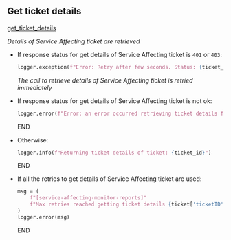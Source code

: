 ## Get ticket details

[get_ticket_details](get_ticket_details.md)

_Details of Service Affecting ticket are retrieved_

* If response status for get details of Service Affecting ticket is `401` or `403`:
  ```python
  logger.exception(f"Error: Retry after few seconds. Status: {ticket_details['status']}")
  ```
  _The call to retrieve details of Service Affecting ticket is retried immediately_

* If response status for get details of Service Affecting ticket is not ok:
  ```python
  logger.error(f"Error: an error occurred retrieving ticket details for ticket: {ticket_id}")
  ```
  END
* Otherwise:
  ```python
  logger.info(f"Returning ticket details of ticket: {ticket_id}")
  ```
  END

* If all the retries to get details of Service Affecting ticket are used:
  ```python
  msg = (
      f"[service-affecting-monitor-reports]"
      f"Max retries reached getting ticket details {ticket['ticketID']}"
  )
  logger.error(msg)
  ```
  END